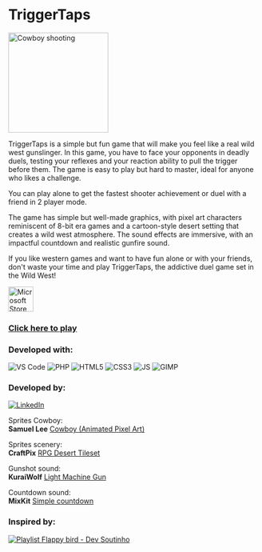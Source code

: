# TriggerTaps  

<img src="https://luisfaires.github.io/TriggerTaps/img/CowBoyShoot.gif" alt="Cowboy shooting" style="height:200px;">

TriggerTaps is a simple but fun game that will make you feel like a real wild west gunslinger. In this game, you have to face your opponents in deadly duels, testing your reflexes and your reaction ability to pull the trigger before them. The game is easy to play but hard to master, ideal for anyone who likes a challenge.

You can play alone to get the fastest shooter achievement or duel with a friend in 2 player mode.

The game has simple but well-made graphics, with pixel art characters reminiscent of 8-bit era games and a cartoon-style desert setting that creates a wild west atmosphere. The sound effects are immersive, with an impactful countdown and realistic gunfire sound.

If you like western games and want to have fun alone or with your friends, don't waste your time and play TriggerTaps, the addictive duel game set in the Wild West!

<a href="https://www.microsoft.com/store/apps/9NWKWXKQW468">
    <img height="50px" src="https://triggertaps.top/img/microsoft-en.png" alt="Microsoft Store">
</a>

### [Click here to play](https://TriggerTaps.top/)


### Developed with:  
![VS Code](https://img.shields.io/badge/Visual_Studio_Code-0078D4?style=for-the-badge&logo=visual%20studio%20code&logoColor=white)
![PHP](https://img.shields.io/badge/PHP-777BB4?style=for-the-badge&amp;logo=php&amp;logoColor=white)
![HTML5](https://img.shields.io/badge/HTML5-E34F26?style=for-the-badge&logo=html5&logoColor=white)
![CSS3](https://img.shields.io/badge/CSS3-1572B6?style=for-the-badge&logo=css3&logoColor=white)
![JS](https://img.shields.io/badge/JavaScript-323330?style=for-the-badge&logo=javascript&logoColor=F7DF1E)
![GIMP](https://img.shields.io/badge/gimp-5C5543?style=for-the-badge&logo=gimp&logoColor=white)


### Developed by:

<a href="https://linkedin.com/in/luisfaires/">
    <img src="https://img.shields.io/badge/Luis_Fillipe-Software_Developer_-0077B5?style=for-the-badge&logo=linkedin&logoColor=white" alt="LinkedIn">
</a>

Sprites Cowboy:  
**Samuel Lee** [Cowboy (Animated Pixel Art)](https://samuellee.itch.io/cow-boy-animated-pixel-art)

Sprites scenery:  
**CraftPix** [RPG Desert Tileset](https://free-game-assets.itch.io/free-rpg-desert-tileset)

Gunshot sound:  
**KuraiWolf** [Light Machine Gun](https://opengameart.org/content/light-machine-gun)

Countdown sound:  
**MixKit** [Simple countdown](https://mixkit.co/free-sound-effects/countdown/)

### Inspired by:
[![Playlist Flappy bird - Dev Soutinho](https://img.shields.io/badge/Playlist_Flappy_bird_--_Dev_Soutinho-FF0000?style=for-the-badge&logo=youtube&logoColor=white)](https://www.youtube.com/playlist?list=PLTcmLKdIkOWmeNferJ292VYKBXydGeDej)